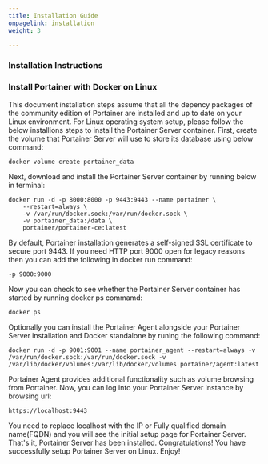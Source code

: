 ```yaml
---
title: Installation Guide
onpagelink: installation
weight: 3

---
```


### **Installation Instructions**

### Install Portainer with Docker on Linux

This document installation steps assume that all the depency packages of the community edition of Portainer are installed and up to date on your Linux environment. For Linux operating system setup, please follow the below installions steps to install the Portainer Server container. First, create the volume that Portainer Server will use to store its database using below command:

    docker volume create portainer_data

Next, download and install the Portainer Server container by running below in terminal:

    docker run -d -p 8000:8000 -p 9443:9443 --name portainer \
        --restart=always \
        -v /var/run/docker.sock:/var/run/docker.sock \
        -v portainer_data:/data \
        portainer/portainer-ce:latest

By default, Portainer installation generates a self-signed SSL certificate to secure port 9443. If you need HTTP port 9000 open for legacy reasons then you can add the following in docker run command:

    -p 9000:9000

Now you can check to see whether the Portainer Server container has started by running docker ps commamd:

    docker ps

Optionally you can install the Portainer Agent alongside your Portainer Server installation and Docker standalone by runing the following command:

    docker run -d -p 9001:9001 --name portainer_agent --restart=always -v /var/run/docker.sock:/var/run/docker.sock -v /var/lib/docker/volumes:/var/lib/docker/volumes portainer/agent:latest

Portainer Agent provides additional functionality such as volume browsing from Portainer. Now, you can log into your Portainer Server instance by browsing url:

    https://localhost:9443

You need to replace localhost with the IP or Fully qualified domain name(FQDN) and you will see the initial setup page for Portainer Server. That's it, Portainer Server has been installed. Congratulations! You have successfully setup Portainer Server on Linux. Enjoy!